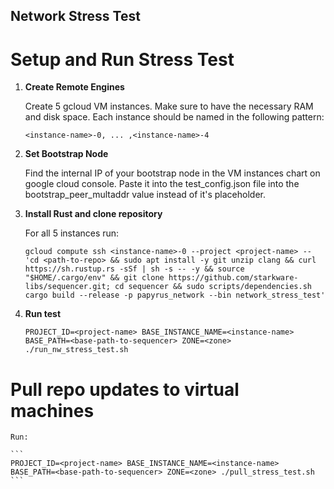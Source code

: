 ## Network Stress Test

# Setup and Run Stress Test

1. **Create Remote Engines**

    Create 5 gcloud VM instances. Make sure to have the necessary RAM and disk space. Each instance should be named in the following pattern:

    ```
    <instance-name>-0, ... ,<instance-name>-4
    ```

2. **Set Bootstrap Node**

    Find the internal IP of your bootstrap node in the VM instances chart on google cloud console. Paste it into the test_config.json file into the bootstrap_peer_multaddr value instead of it's placeholder.

3. **Install Rust and clone repository**

    For all 5 instances run:

    ```
    gcloud compute ssh <instance-name>-0 --project <project-name> -- 'cd <path-to-repo> && sudo apt install -y git unzip clang && curl https://sh.rustup.rs -sSf | sh -s -- -y && source "$HOME/.cargo/env" && git clone https://github.com/starkware-libs/sequencer.git; cd sequencer && sudo scripts/dependencies.sh cargo build --release -p papyrus_network --bin network_stress_test'
    ```
4. **Run test**

    ```
    PROJECT_ID=<project-name> BASE_INSTANCE_NAME=<instance-name> BASE_PATH=<base-path-to-sequencer> ZONE=<zone> ./run_nw_stress_test.sh
    ```

# Pull repo updates to virtual machines

    Run:

    ```
    PROJECT_ID=<project-name> BASE_INSTANCE_NAME=<instance-name> BASE_PATH=<base-path-to-sequencer> ZONE=<zone> ./pull_stress_test.sh
    ```
